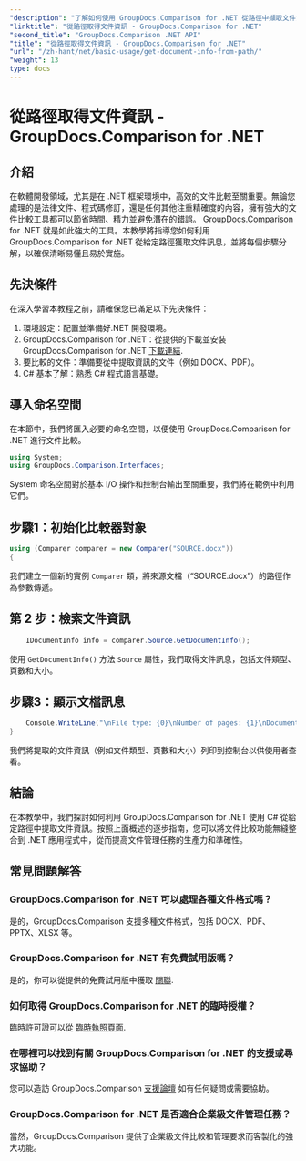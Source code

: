 ```yaml
---
"description": "了解如何使用 GroupDocs.Comparison for .NET 從路徑中擷取文件資訊。使用 C# 高效率管理文件的簡單步驟。"
"linktitle": "從路徑取得文件資訊 - GroupDocs.Comparison for .NET"
"second_title": "GroupDocs.Comparison .NET API"
"title": "從路徑取得文件資訊 - GroupDocs.Comparison for .NET"
"url": "/zh-hant/net/basic-usage/get-document-info-from-path/"
"weight": 13
type: docs
---
```

# 從路徑取得文件資訊 - GroupDocs.Comparison for .NET

## 介紹
在軟體開發領域，尤其是在 .NET 框架環境中，高效的文件比較至關重要。無論您處理的是法律文件、程式碼修訂，還是任何其他注重精確度的內容，擁有強大的文件比較工具都可以節省時間、精力並避免潛在的錯誤。 GroupDocs.Comparison for .NET 就是如此強大的工具。本教學將指導您如何利用 GroupDocs.Comparison for .NET 從給定路徑獲取文件訊息，並將每個步驟分解，以確保清晰易懂且易於實施。
## 先決條件
在深入學習本教程之前，請確保您已滿足以下先決條件：
1. 環境設定：配置並準備好.NET 開發環境。
2. GroupDocs.Comparison for .NET：從提供的下載並安裝 GroupDocs.Comparison for .NET [下載連結](https://releases。groupdocs.com/comparison/net/).
3. 要比較的文件：準備要從中提取資訊的文件（例如 DOCX、PDF）。
4. C# 基本了解：熟悉 C# 程式語言基礎。

## 導入命名空間
在本節中，我們將匯入必要的命名空間，以便使用 GroupDocs.Comparison for .NET 進行文件比較。
```csharp
using System;
using GroupDocs.Comparison.Interfaces;
```

System 命名空間對於基本 I/O 操作和控制台輸出至關重要，我們將在範例中利用它們。

## 步驟1：初始化比較器對象
```csharp
using (Comparer comparer = new Comparer("SOURCE.docx"))
{
```
我們建立一個新的實例 `Comparer` 類，將來源文檔（“SOURCE.docx”）的路徑作為參數傳遞。
## 第 2 步：檢索文件資訊
```csharp
    IDocumentInfo info = comparer.Source.GetDocumentInfo();
```
使用 `GetDocumentInfo()` 方法 `Source` 屬性，我們取得文件訊息，包括文件類型、頁數和大小。
## 步驟3：顯示文檔訊息
```csharp
    Console.WriteLine("\nFile type: {0}\nNumber of pages: {1}\nDocument size: {2} bytes", info.FileType, info.PageCount, info.Size);
}
```
我們將提取的文件資訊（例如文件類型、頁數和大小）列印到控制台以供使用者查看。

## 結論
在本教學中，我們探討如何利用 GroupDocs.Comparison for .NET 使用 C# 從給定路徑中提取文件資訊。按照上面概述的逐步指南，您可以將文件比較功能無縫整合到 .NET 應用程式中，從而提高文件管理任務的生產力和準確性。
## 常見問題解答
### GroupDocs.Comparison for .NET 可以處理各種文件格式嗎？
是的，GroupDocs.Comparison 支援多種文件格式，包括 DOCX、PDF、PPTX、XLSX 等。
### GroupDocs.Comparison for .NET 有免費試用版嗎？
是的，你可以從提供的免費試用版中獲取 [關聯](https://releases。groupdocs.com/).
### 如何取得 GroupDocs.Comparison for .NET 的臨時授權？
臨時許可證可以從 [臨時執照頁面](https://purchase。groupdocs.com/temporary-license/).
### 在哪裡可以找到有關 GroupDocs.Comparison for .NET 的支援或尋求協助？
您可以造訪 GroupDocs.Comparison [支援論壇](https://forum.groupdocs.com/c/comparison/12) 如有任何疑問或需要協助。
### GroupDocs.Comparison for .NET 是否適合企業級文件管理任務？
當然，GroupDocs.Comparison 提供了企業級文件比較和管理要求而客製化的強大功能。